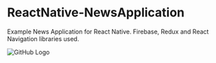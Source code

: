 # ReactNative-NewsApplication
Example News Application for React Native. Firebase, Redux and React Navigation libraries used.

![GitHub Logo](https://hasaneksi.net/wp-content/uploads/2020/04/react-native-news-application.jpg)
